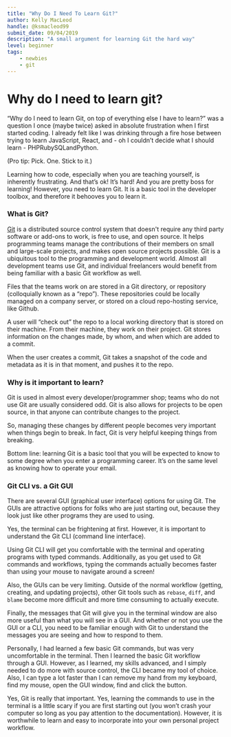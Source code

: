 ```yaml
---
title: "Why Do I Need To Learn Git?"
author: Kelly MacLeod
handle: @ksmacleod99
submit_date: 09/04/2019
description: "A small argument for learning Git the hard way"
level: beginner
tags:
    - newbies
    - git
--- 
```


# Why do I need to learn git?
“Why do I need to learn Git, on top of everything else I have to learn?” was a question I once (maybe twice) asked in absolute frustration when I first started coding. I already felt like I was drinking through a fire hose between trying to learn JavaScript, React, and - oh I couldn’t decide what I should learn - PHPRubySQLandPython. 

(Pro tip: Pick. One. Stick to it.)

Learning how to code, especially when you are teaching yourself, is inherently frustrating. And that’s ok! It’s hard! And you are pretty boss for learning! However, you need to learn Git. It is a basic tool in the developer toolbox, and therefore it behooves you to learn it. 

### What is Git?  
[Git](https://git-scm.com/) is a distributed source control system that doesn't require any third party software or add-ons to work, is free to use, and open source. It helps programming teams manage the contributions of their members on small and large-scale projects, and makes open source projects possible.  Git is a ubiquitous tool to the programming and development world. Almost all development teams use Git, and individual freelancers would benefit from being familiar with a basic Git workflow as well.  

Files that the teams work on are stored in a Git directory, or repository (colloquially known as a “repo”).  These repositories could be locally managed on a company server, or stored on a cloud repo-hosting service, like Github. 

A user will “check out” the repo to a local working directory that is stored on their machine. From their machine, they work on their project. Git stores information on the changes made, by whom, and when which are added to a commit. 

When the user creates a commit, Git takes a snapshot of the code and metadata as it is in that moment, and pushes it to the repo. 

### Why is it important to learn? 
Git is used in almost every developer/programmer shop; teams who do not use Git are usually considered odd. Git is also allows for projects to be open source, in that anyone can contribute changes to the project.

So, managing these changes by different people becomes very important when things begin to break. In fact, Git is very helpful keeping things from breaking. 

Bottom line: learning Git is a basic tool that you will be expected to know to some degree when you enter a programming career. It’s on the same level as knowing how to operate your email.

### Git CLI vs. a Git GUI
There are several GUI (graphical user interface) options for using Git. The GUIs are attractive options for folks who are just starting out, because they look just like other programs they are used to using.

Yes, the terminal can be frightening at first. However, it is important to understand the Git CLI (command line interface). 

Using Git CLI will get you comfortable with the terminal and operating programs with typed commands. Additionally, as you get used to Git commands and workflows, typing the commands actually becomes faster than using your mouse to navigate around a screen! 

Also, the GUIs can be very limiting. Outside of the normal workflow (getting, creating, and updating projects), other Git tools such as `rebase`, `diff`, and `blame` become more difficult and more time consuming to actually execute. 

Finally, the messages that Git will give you in the terminal window are also more useful than what you will see in a GUI. And whether or not you use the GUI or a CLI, you need to be familiar enough with Git to understand the messages you are seeing and how to respond to them.

Personally, I had learned a few basic Git commands, but was very uncomfortable in the terminal. Then I learned the basic Git workflow through a GUI. However, as I learned, my skills advanced, and I simply needed to do more with source control, the CLI became my tool of choice. Also, I can type a lot faster than I can remove my hand from my keyboard, find my mouse, open the GUI window, find and click the button.

Yes, Git is really that important. Yes, learning the commands to use in the terminal is a little scary if you are first starting out (you won’t crash your computer so long as you pay attention to the documentation). However, it is worthwhile to learn and easy to incorporate into your own personal project workflow.  
